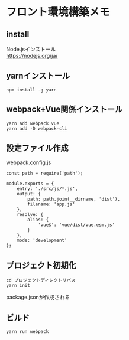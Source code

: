 # フロント環境構築メモ
## install
Node.jsインストール  
https://nodejs.org/ja/
## yarnインストール
```
npm install -g yarn
```
## webpack+Vue関係インストール
```
yarn add webpack vue
yarn add -D webpack-cli
```
## 設定ファイル作成
webpack.config.js
```
const path = require('path');

module.exports = {
    entry: './src/js/*.js',
    output: {
        path: path.join(__dirname, 'dist'),
        filename: 'app.js'
    },
    resolve: {
        alias: {
            'vue$': 'vue/dist/vue.esm.js'
        }
    },
    mode: 'development'
};
```
## プロジェクト初期化
```
cd プロジェクトディレクトリパス
yarn init
```
package.jsonが作成される

## ビルド
```
yarn run webpack
```
